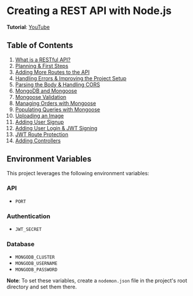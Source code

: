 # Creating a REST API with Node.js

**Tutorial**: [YouTube](https://www.youtube.com/watch?v=0oXYLzuucwE&list=PL55RiY5tL51q4D-B63KBnygU6opNPFk_q)

## Table of Contents

1. [What is a RESTful API?](./docs/notes/1-what-is-a-restful-api.md)
2. [Planning & First Steps](./docs/notes/2-planning-and-first-steps.md)
3. [Adding More Routes to the API](./docs/notes/3-adding-more-routes-to-the-api.md)
4. [Handling Errors & Improving the Project Setup](./docs/notes/4-handling-errors-and-improving-the-project-setup.md)
5. [Parsing the Body & Handling CORS](./docs/notes/5-parsing-the-body-and-handling-cors.md)
6. [MongoDB and Mongoose](./docs/notes/6-mongodb-and-mongoose.md)
7. [Mongoose Validation](./docs/notes/7-mongoose-validation.md)
8. [Managing Orders with Mongoose](./docs/notes/8-managing-orders-with-mongoose.md)
9. [Populating Queries with Mongoose](./docs/notes/9-populating-queries-with-mongoose.md)
10. [Uploading an Image](./docs/notes/10-uploading-an-image.md)
11. [Adding User Signup](./docs/notes/11-adding-user-signup.md)
12. [Adding User Login & JWT Signing](./docs/notes/12-adding-user-login-and-jwt-signing.md)
13. [JWT Route Protection](./docs/notes/13-jwt-route-protection.md)
14. [Adding Controllers](./docs/notes/14-adding-controllers.md)

## Environment Variables

This project leverages the following environment variables:

### API

- `PORT`

### Authentication

- `JWT_SECRET`

### Database

- `MONGODB_CLUSTER`
- `MONGODB_USERNAME`
- `MONGODB_PASSWORD`

**Note**: To set these variables, create a `nodemon.json` file in the project's root directory and set them there.
